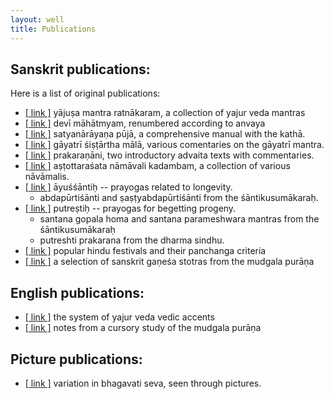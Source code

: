 ```yaml
---
layout: well
title: Publications
---
```


## Sanskrit publications:

Here is a list of original publications:

* [[ link ]][yajusha] yājuṣa mantra ratnākaram, a collection of yajur veda mantras
* [[ link ]][dm] devī māhātmyam, renumbered according to anvaya
* [[ link ]][satya] satyanārāyaṇa pūjā, a comprehensive manual with the kathā.
* [[ link ]][gayatri] gāyatrī śiṣṭārtha mālā, various comentaries on the gāyatrī mantra.
* [[ link ]][prakaranani] prakaraṇāni, two introductory advaita texts with commentaries.
* [[ link ]][108] aṣṭottaraśata nāmāvali kadambam, a collection of various nāvāmalis.
* [[ link ]][ayus] āyuśśāntiḥ -- prayogas related to longevity.
	* abdapūrtiśānti and ṣaṣṭyabdapūrtiśānti from the śāntikusumākaraḥ.
* [[ link ]][putra] putreṣtiḥ -- prayogas for begetting progeny.
	* santana gopala homa and santana parameshwara mantras from the śāntikusumākaraḥ
	* putreshti prakarana from the dharma sindhu.
* [[ link ]][festivals] popular hindu festivals and their panchanga criteria
* [[ link ]][mudgala] a selection of sanskrit gaṇeśa stotras from the mudgala purāṇa

[yajusha]: {{site.filecabinet}}/publications/yajusha_2012_07_26.pdf
[dm]: {{site.filecabinet}}/publications/devi_mahatmyam_2012_07_26.pdf
[satya]: {{site.filecabinet}}/publications/satyanarayana_katha_08_09_27.pdf
[gayatri]: {{site.filecabinet}}/publications/gayatri_2012_02_17.pdf
[prakaranani]: {{site.filecabinet}}/publications/prakaranani.pdf
[108]: {{site.filecabinet}}/publications/ashtottara_kadambam_2012_02_28.pdf
[ayus]: {{site.filecabinet}}/publications/ayushanti_2012_02_26.pdf
[putra]: {{site.filecabinet}}/publications/putreshti_2013_08_08.pdf
[festivals]: {{site.filecabinet}}/publications/Hindu_Festivas.pdf
[mudgala]: {{site.filecabinet}}/publications/mudgala_ganesha_stotras_08_10_23.pdf

## English publications:

* [[ link ]][accents] the system of yajur veda vedic accents
* [[ link ]][vidya] notes from a cursory study of the mudgala purāṇa

[accents]: {{site.filecabinet}}/publications/VedicAccents2.pdf
[vidya]: {{site.filecabinet}}/publications/mudgala_vidya_08_11_03.pdf

## Picture publications:

* [[ link ]][dm-bs] variation in bhagavati seva, seen through pictures.

[dm-bs]: {{site.filecabinet}}/publications/bhagavatisevapictures.pdf
